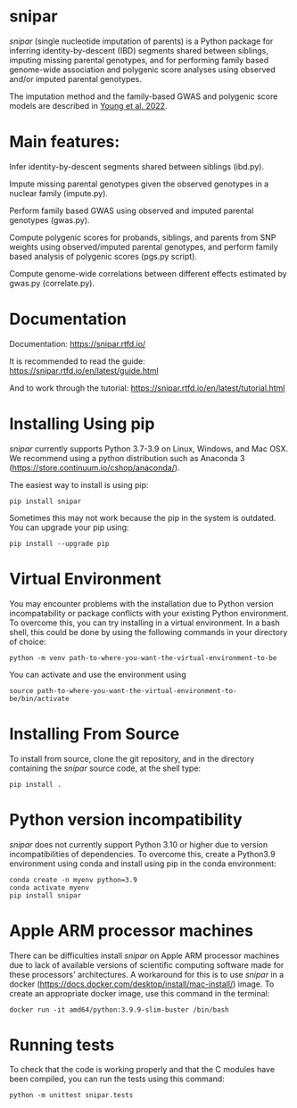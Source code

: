# snipar

*snipar* (single nucleotide imputation of parents) is a Python package for inferring identity-by-descent (IBD) segments shared between siblings, imputing missing parental genotypes, and for performing
family based genome-wide association and polygenic score analyses using observed and/or imputed parental genotypes. 

The imputation method and the family-based GWAS and polygenic score models are described in [Young et al. 2022](https://www.nature.com/articles/s41588-022-01085-0).

# Main features:

Infer identity-by-descent segments shared between siblings (ibd.py). 

Impute missing parental genotypes given the observed genotypes in a nuclear family (impute.py).

Perform family based GWAS using observed and imputed parental genotypes (gwas.py). 

Compute polygenic scores for probands, siblings, and parents from SNP weights using observed/imputed parental genotypes, and perform family
 based analysis of polygenic scores (pgs.py script). 
 
 Compute genome-wide correlations between different effects estimated by gwas.py (correlate.py). 

# Documentation

Documentation: https://snipar.rtfd.io/

It is recommended to read the guide: https://snipar.rtfd.io/en/latest/guide.html

And to work through the tutorial: https://snipar.rtfd.io/en/latest/tutorial.html

# Installing Using pip

*snipar* currently supports Python 3.7-3.9 on Linux, Windows, and Mac OSX. We recommend using a python distribution such as Anaconda 3 (https://store.continuum.io/cshop/anaconda/). 

The easiest way to install is using pip:

    pip install snipar

Sometimes this may not work because the pip in the system is outdated. You can upgrade your pip using:

    pip install --upgrade pip

# Virtual Environment

You may encounter problems with the installation due to Python version incompatability or package conflicts with your existing Python environment. To overcome this, you can try installing in a virtual environment. In a bash shell, this could be done by using the following commands in your directory of choice:
    
    python -m venv path-to-where-you-want-the-virtual-environment-to-be

You can activate and use the environment using

    source path-to-where-you-want-the-virtual-environment-to-be/bin/activate

# Installing From Source
To install from source, clone the git repository, and in the directory
containing the *snipar* source code, at the shell type:

    pip install .

# Python version incompatibility 

*snipar* does not currently support Python 3.10 or higher due to version incompatibilities of dependencies. 
To overcome this, create a Python3.9 environment using conda and install using pip in the conda environment:
	
    conda create -n myenv python=3.9
	conda activate myenv
	pip install snipar

# Apple ARM processor machines

There can be difficulties install *snipar* on Apple ARM processor machines due to lack of available versions of scientific computing software made for these processors' architectures. A workaround for this is to use *snipar* in a docker (https://docs.docker.com/desktop/install/mac-install/) image. To create an appropriate docker image, use this command in the terminal:

	docker run -it amd64/python:3.9.9-slim-buster /bin/bash
   
# Running tests
To check that the code is working properly and that the C modules have been compiled, you can run the tests using this command:

    python -m unittest snipar.tests
